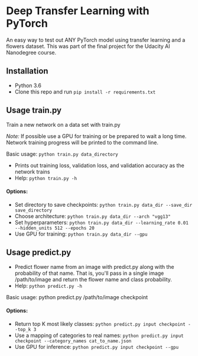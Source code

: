 # Deep Transfer Learning with PyTorch
An easy way to test out ANY PyTorch model using transfer learning and a flowers dataset. This was part of the final project for the Udacity AI Nanodegree course.

## Installation
* Python 3.6
* Clone this repo and run `pip install -r requirements.txt`

## Usage train.py
Train a new network on a data set with train.py

*Note:* If possible use a GPU for training or be prepared to wait a long time.
Network training progress will be printed to the command line.

Basic usage: `python train.py data_directory`
* Prints out training loss, validation loss, and validation accuracy as the network trains
* Help: `python train.py -h`

#### Options:
* Set directory to save checkpoints: `python train.py data_dir --save_dir save_directory`
* Choose architecture: `python train.py data_dir --arch "vgg13"`
* Set hyperparameters: `python train.py data_dir --learning_rate 0.01 --hidden_units 512 --epochs 20`
* Use GPU for training: `python train.py data_dir --gpu`

## Usage predict.py
* Predict flower name from an image with predict.py along with the probability of that name. That is, you'll pass in a single image /path/to/image and return the flower name and class probability.
* Help: `python predict.py -h`

Basic usage: python predict.py /path/to/image checkpoint
#### Options:
* Return top K most likely classes: `python predict.py input checkpoint --top_k 3`
* Use a mapping of categories to real names: `python predict.py input checkpoint --category_names cat_to_name.json`
* Use GPU for inference: `python predict.py input checkpoint --gpu`
